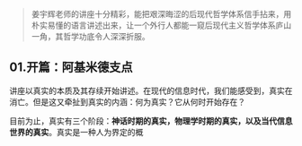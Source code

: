 > 姜宇辉老师的讲座十分精彩，能把艰深晦涩的后现代哲学体系信手拈来，用朴实易懂的语言讲述出来，让一个外行人都能一窥后现代主义哲学体系庐山一角，其哲学功底令人深深折服。

## 01.开篇：阿基米德支点

讲座以真实的本质及其存续开始讲述。在现代的信息时代，我们能感受到，真实在消亡。但是这又牵扯到真实的内涵：何为真实？它从何时开始存在？

目前为止，真实有三个阶段：**神话时期的真实，物理学时期的真实，以及当代信息世界的真实**。真实是一种人为界定的概